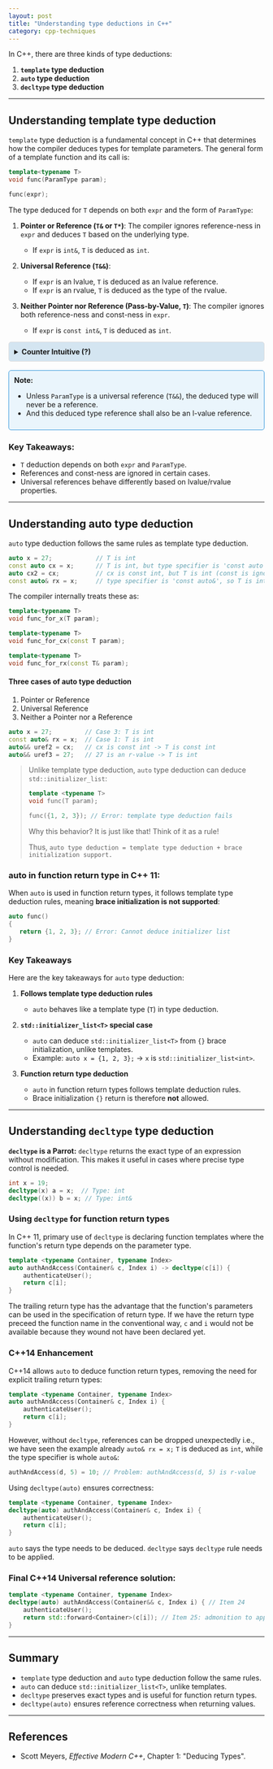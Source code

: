 ```yaml
---
layout: post
title: "Understanding type deductions in C++"
category: cpp-techniques
---
```


In C++, there are three kinds of type deductions:

1. **`template` type deduction**
2. **`auto` type deduction**
3. **`decltype` type deduction**

---

## Understanding template type deduction

`template` type deduction is a fundamental concept in C++ that determines how the compiler deduces types for template parameters. The general form of a template function and its call is:

```cpp
template<typename T>
void func(ParamType param);

func(expr);
```

The type deduced for `T` depends on both `expr` and the form of `ParamType`:

1. **Pointer or Reference (`T&` or `T*`)**: The compiler ignores reference-ness in `expr` and deduces `T` based on the underlying type.
   - If `expr` is `int&`, `T` is deduced as `int`.

2. **Universal Reference (`T&&`)**: 
   - If `expr` is an lvalue, `T` is deduced as an lvalue reference.
   - If `expr` is an rvalue, `T` is deduced as the type of the rvalue.

3. **Neither Pointer nor Reference (Pass-by-Value, `T`)**: The compiler ignores both reference-ness and const-ness in `expr`. 
   - If `expr` is `const int&`, `T` is deduced as `int`.

<!-- color can also be rgba format -> background-color: rgba(220, 201, 246, 0.8); -->
<details style="background-color:rgba(172, 206, 230, 0.5); padding: 10px; border-radius: 5px; border: 1px solid #ddd;">
  <summary style="cursor: pointer; font-weight: bold;">Counter Intuitive (?)</summary>
  <p>Case 3 might sound counter-intuitive because in case 1, <code>ParamType</code> had a reference, which was ignored while deducing. Here, there is no reference, yet it is still ignored. The key takeaway is that you should not see this as a formula but rather apply the underlying idea:</p>
  <ul>
    <li><strong>In case 1,</strong>  although the type is deduced as <code>T</code>, the object itself remains a reference.</li>
    <li><strong>In case 3,</strong>  since the object is passed by value, keeping the reference makes no sense.</li>
    <li>The same applies to <code>const</code> or <code>volatile</code> qualifiers—they become irrelevant because the function works with a **copy**, making the state of the original object unimportant.</li>
  </ul>

</details>
<br>

<div style="border: 1px solid #3498db; padding: 10px; background-color: #eaf5fc; border-radius: 5px;">
<strong>Note:</strong>
<ul>
   <li> Unless <code>ParamType</code> is a universal reference (<code>T&&</code>), the deduced type will never be a reference. </li>
   <li> And this deduced type reference shall also be an l-value reference. </li>
</ul>  
</div>

### Key Takeaways:
- `T` deduction depends on both `expr` and `ParamType`.
- References and const-ness are ignored in certain cases.
- Universal references behave differently based on lvalue/rvalue properties.

---

## Understanding auto type deduction

`auto` type deduction follows the same rules as template type deduction.

```cpp
auto x = 27;            // T is int
const auto cx = x;      // T is int, but type specifier is 'const auto'
auto cx2 = cx;          // cx is const int, but T is int (const is ignored)
const auto& rx = x;     // type specifier is 'const auto&', so T is int
```

The compiler internally treats these as:

```cpp
template<typename T>
void func_for_x(T param);

template<typename T>
void func_for_cx(const T param);

template<typename T>
void func_for_rx(const T& param);
```

#### Three cases of auto type deduction
1. Pointer or Reference
2. Universal Reference
3. Neither a Pointer nor a Reference

```cpp
auto x = 27;         // Case 3: T is int
const auto& rx = x;  // Case 1: T is int
auto&& uref2 = cx;   // cx is const int -> T is const int
auto&& uref3 = 27;   // 27 is an r-value -> T is int
```

>  
> Unlike template type deduction, `auto` type deduction can deduce `std::initializer_list`:
> ```cpp
> template <typename T>
> void func(T param);
> 
> func({1, 2, 3}); // Error: template type deduction fails
> ```
>
> Why this behavior? It is just like that! Think of it as a rule!
>
> Thus, `auto type deduction = template type deduction + brace initialization support.`

### auto in function return type in C++ 11:

When `auto` is used in function return types, it follows template type deduction rules, meaning **brace initialization is not supported**:

```cpp
auto func()
{ 
   return {1, 2, 3}; // Error: Cannot deduce initializer list
} 
```

### Key Takeaways
Here are the key takeaways for `auto` type deduction:

1. **Follows template type deduction rules**  
   - `auto` behaves like a template type (`T`) in type deduction.

2. **`std::initializer_list<T>` special case**  
   - `auto` can deduce `std::initializer_list<T>` from `{}` brace initialization, unlike templates.  
   - Example: `auto x = {1, 2, 3};` → `x` is `std::initializer_list<int>`.

3. **Function return type deduction**  
   - `auto` in function return types follows template deduction rules.  
   - Brace initialization `{}` return is therefore **not** allowed.  

---

## Understanding `decltype` type deduction

**`decltype` is a Parrot:** `decltype` returns the exact type of an expression without modification. This makes it useful in cases where precise type control is needed.

```cpp
int x = 19;
decltype(x) a = x;  // Type: int
decltype((x)) b = x; // Type: int&
```

### Using `decltype` for function return types

In C++ 11, primary use of `decltype` is declaring function templates where the function's return type depends on the parameter type.

```cpp
template <typename Container, typename Index>
auto authAndAccess(Container& c, Index i) -> decltype(c[i]) {
    authenticateUser();
    return c[i];
}
```
The trailing return type has the advantage that the function's parameters can be used in the specification of return type. If we have the return type preceed the function name in the conventional way,
`c` and `i` would not be available because they wound not have been declared yet.

### C++14 Enhancement

C++14 allows `auto` to deduce function return types, removing the need for explicit trailing return types:

```cpp
template <typename Container, typename Index>
auto authAndAccess(Container& c, Index i) {
    authenticateUser();
    return c[i];
}
```

However, without `decltype`, references can be dropped unexpectedly i.e., we have seen the example already `auto& rx = x;` `T` is deduced as `int`, while the type specifier is whole `auto&`:

```cpp
authAndAccess(d, 5) = 10; // Problem: authAndAccess(d, 5) is r-value
```

Using `decltype(auto)` ensures correctness:

```cpp
template <typename Container, typename Index>
decltype(auto) authAndAccess(Container& c, Index i) {
    authenticateUser();
    return c[i];
}
```

`auto` says the type needs to be deduced. `decltype` says `decltype` rule needs to be applied.

 ### Final C++14 Universal reference solution:

```cpp
template <typename Container, typename Index>
decltype(auto) authAndAccess(Container&& c, Index i) { // Item 24
    authenticateUser();
    return std::forward<Container>(c[i]); // Item 25: admonition to apply std::forward to Universal references.
}
```

---

## Summary

- `template` type deduction and `auto` type deduction follow the same rules.
- `auto` can deduce `std::initializer_list<T>`, unlike templates.
- `decltype` preserves exact types and is useful for function return types.
- `decltype(auto)` ensures reference correctness when returning values.

---

## References
- Scott Meyers, *Effective Modern C++*, Chapter 1: "Deducing Types".